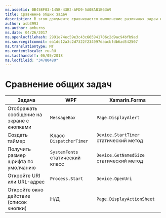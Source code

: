 ```yaml
---
ms.assetid: 0B45BF03-145B-43B2-AFD9-5A0EAB1E63A9
title: Сравнение общих задач
description: В этом документе сравнивается выполнение различных задач на WPF и Xamarin.Forms. Он выполняет поиск кнопки, таймеры, размеры шрифтов, открыв URI и отображение листом действия.
author: asb3993
ms.author: amburns
ms.date: 04/26/2017
ms.openlocfilehash: 2991e74ec59e3c43c665941706c2d9ac94bfb9ad
ms.sourcegitcommit: ea1dc12a3c2d7322f234997daacbfdb6ad542507
ms.translationtype: MT
ms.contentlocale: ru-RU
ms.lasthandoff: 06/05/2018
ms.locfileid: "34780480"
---
```

# <a name="common-tasks-comparison"></a>Сравнение общих задач

| Задача | WPF | Xamarin.Forms |
|--- |--- |--- |
|Отображать сообщение на экране с кнопками|`MessageBox`|`Page.DisplayAlert`|
|Создать таймер|Класс `DispatcherTimer`|`Device.StartTimer` статический метод|
|Получить размер шрифта по умолчанию|`SystemFonts` статический класс|`Device.GetNamedSize` статический метод|
|Откройте URI или URL-адрес|`Process.Start`|`Device.OpenUri`|
|Откройте окно действие (список кнопки)|Н/Д|`Page.DisplayActionSheet`|
